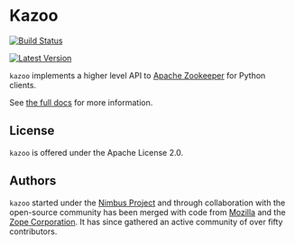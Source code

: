 Kazoo
=====

[![Build Status](https://travis-ci.org/python-zk/kazoo.svg?branch=master)](https://travis-ci.org/python-zk/kazoo)

[![Latest Version](https://img.shields.io/pypi/v/kazoo.svg)](https://pypi.org/project/kazoo/)

`kazoo` implements a higher level API to [Apache
Zookeeper](http://zookeeper.apache.org/) for Python clients.

See [the full docs](http://kazoo.rtfd.org/) for more information.

License
-------

`kazoo` is offered under the Apache License 2.0.

Authors
-------

`kazoo` started under the [Nimbus
Project](http://www.nimbusproject.org/) and through collaboration with
the open-source community has been merged with code from
[Mozilla](http://www.mozilla.org/) and the [Zope
Corporation](http://zope.com/). It has since gathered an active
community of over fifty contributors.
